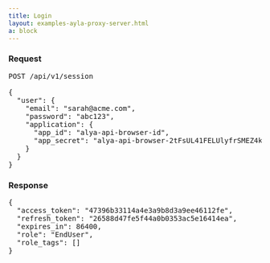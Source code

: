 ```yaml
---
title: Login
layout: examples-ayla-proxy-server.html
a: block
---
```


### Request
<pre>
POST /api/v1/session

{
  "user": {
    "email": "sarah@acme.com",
    "password": "abc123",
    "application": {
      "app_id": "alya-api-browser-id",
      "app_secret": "alya-api-browser-2tFsUL41FELUlyfrSMEZ4kNKwJg"
    }
  }
}
</pre>

### Response

<pre>
{
  "access_token": "47396b33114a4e3a9b8d3a9ee46112fe",
  "refresh_token": "26588d47fe5f44a0b0353ac5e16414ea",
  "expires_in": 86400,
  "role": "EndUser",
  "role_tags": []
}
</pre>
